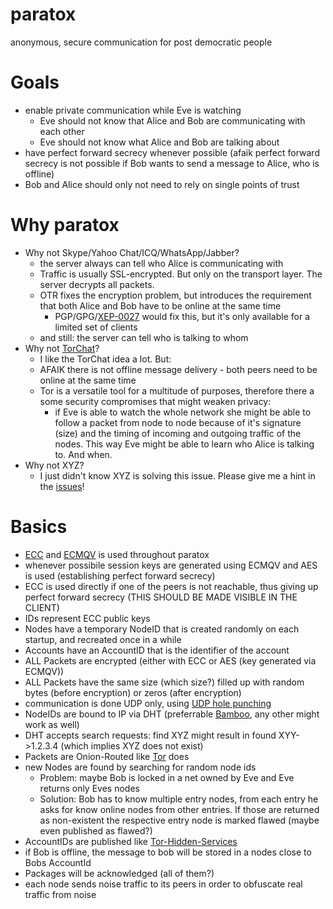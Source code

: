 paratox
=======

anonymous, secure communication for post democratic people

Goals
=====
- enable private communication while Eve is watching
  - Eve should not know that Alice and Bob are communicating with each other
  - Eve should not know what Alice and Bob are talking about
- have perfect forward secrecy whenever possible (afaik perfect forward secrecy is not possible if Bob wants to send a message to Alice, who is offline)
- Bob and Alice should only not need to rely on single points of trust

Why paratox
===========
- Why not Skype/Yahoo Chat/ICQ/WhatsApp/Jabber?
  - the server always can tell who Alice is communicating with
  - Traffic is usually SSL-encrypted. But only on the transport layer. The server decrypts all packets.
  - OTR fixes the encryption problem, but introduces the requirement that both Alice and Bob have to be online at the same time
    - PGP/GPG/[XEP-0027](http://xmpp.org/extensions/xep-0027.html) would fix this, but it's only available for a limited set of clients
  - and still: the server can tell who is talking to whom
- Why not [TorChat](https://github.com/prof7bit/TorChat)?
  - I like the TorChat idea a lot. But:
  - AFAIK there is not offline message delivery - both peers need to be online at the same time
  - Tor is a versatile tool for a multitude of purposes, therefore there a some security compromises that might weaken privacy:
    - if Eve is able to watch the whole network she might be able to follow a packet from node to node because of it's signature (size) and the timing of incoming and outgoing traffic of the nodes. This way Eve might be able to learn who Alice is talking to. And when.
- Why not XYZ?
  - I just didn't know XYZ is solving this issue. Please give me a hint in the [issues](https://github.com/hmeyer/paratox/issues)!


Basics
======
- [ECC](http://en.wikipedia.org/wiki/Elliptic_curve_cryptography)  and [ECMQV](http://en.wikipedia.org/wiki/ECMQV) is used throughout paratox
- whenever possibile session keys are generated using ECMQV and AES is used (establishing perfect forward secrecy)
- ECC is used directly if one of the peers is not reachable, thus giving up perfect forward secrecy (THIS SHOULD BE MADE VISIBLE IN THE CLIENT)
- IDs represent ECC public keys
- Nodes have a temporary NodeID that is created randomly on each startup, and recreated once in a while
- Accounts have an AccountID that is the identifier of the account
- ALL Packets are encrypted (either with ECC or AES (key generated via ECMQV))
- ALL Packets have the same size (which size?) filled up with random bytes (before encryption) or zeros (after encryption)
- communication is done UDP only, using [UDP hole punching](http://en.wikipedia.org/wiki/UDP_hole_punching)
- NodeIDs are bound to IP via DHT (preferrable [Bamboo](http://bamboo-dht.org/), any other might work as well)
- DHT accepts search requests: find XYZ might result in found XYY->1.2.3.4 (which implies XYZ does not exist)
- Packets are Onion-Routed like [Tor](https://www.torproject.org/) does
- new Nodes are found by searching for random node ids
  - Problem: maybe Bob is locked in a net owned by Eve and Eve returns only Eves nodes
  - Solution: Bob has to know multiple entry nodes, from each entry he asks for know online nodes from other entries. If those are returned as non-existent the respective entry node is marked flawed (maybe even published as flawed?)
- AccountIDs are published like [Tor-Hidden-Services](https://www.torproject.org/docs/hidden-services.html.en)
- if Bob is offline, the message to bob will be stored in a nodes close to Bobs AccountId
- Packages will be acknowledged (all of them?)
- each node sends noise traffic to its peers in order to obfuscate real traffic from noise

